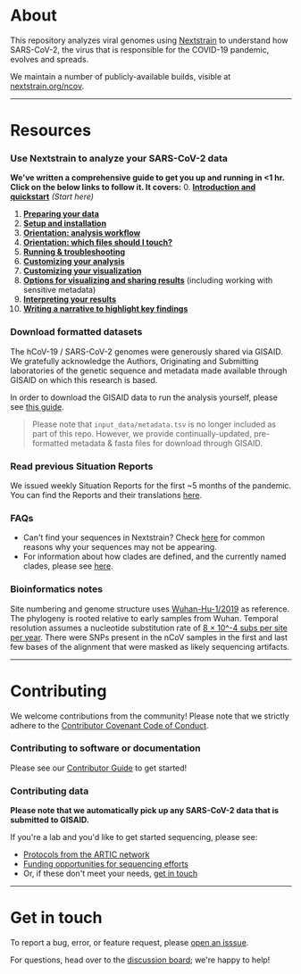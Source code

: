 # About  

This repository analyzes viral genomes using [Nextstrain](https://nextstrain.org) to understand how SARS-CoV-2, the virus that is responsible for the COVID-19 pandemic, evolves and spreads.

We maintain a number of publicly-available builds, visible at [nextstrain.org/ncov](https://nextstrain.org/ncov).

---
# Resources

### Use Nextstrain to analyze your SARS-CoV-2 data  

**We've written a comprehensive guide to get you up and running in <1 hr. Click on the below links to follow it. It covers:**
0. [**Introduction and quickstart**](./docs/index.md) _(Start here)_
1. [**Preparing your data**](./docs/data-prep.md)
2. [**Setup and installation**](./docs/setup.md)
3. [**Orientation: analysis workflow**](.docs/orientation-workflow.md)
4. [**Orientation: which files should I touch?**](.docs/orientation-files.md)
5. [**Running & troubleshooting**](.docs/running.md)
6. [**Customizing your analysis**](.docs/customizing-analysis.md)
7. [**Customizing your visualization**](.docs/customizing-visualization.md)
8. [**Options for visualizing and sharing results**](.docs/sharing.md) (including working with sensitive metadata)  
9. [**Interpreting your results**](.docs/interpretation.md)
10. [**Writing a narrative to highlight key findings**](.docs/narratives.md)


### Download formatted datasets  

The hCoV-19 / SARS-CoV-2 genomes were generously shared via GISAID. We gratefully acknowledge the Authors, Originating and Submitting laboratories of the genetic sequence and metadata made available through GISAID on which this research is based.

In order to download the GISAID data to run the analysis yourself, please see [this guide](XXX).  
> Please note that `input_data/metadata.tsv` is no longer included as part of this repo. However, we provide continually-updated, pre-formatted metadata & fasta files for download through GISAID.

### Read previous Situation Reports  
We issued weekly Situation Reports for the first ~5 months of the pandemic. You can find the Reports and their translations [here](https://nextstrain.org/ncov-sit-reps).

### FAQs  

- Can't find your sequences in Nextstrain? Check [here](./docs/data_faq.md) for common reasons why your sequences may not be appearing.
- For information about how clades are defined, and the currently named clades, please see [here](./contributor_docs/clades.md).

### Bioinformatics notes

Site numbering and genome structure uses [Wuhan-Hu-1/2019](https://www.ncbi.nlm.nih.gov/nuccore/MN908947) as reference. The phylogeny is rooted relative to early samples from Wuhan. Temporal resolution assumes a nucleotide substitution rate of [8 &times; 10^-4 subs per site per year](http://virological.org/t/phylodynamic-analysis-176-genomes-6-mar-2020/356). There were SNPs present in the nCoV samples in the first and last few bases of the alignment that were masked as likely sequencing artifacts.

---

# Contributing

We welcome contributions from the community! Please note that we strictly adhere to the [Contributor Covenant Code of Conduct](https://github.com/nextstrain/.github/blob/master/CODE_OF_CONDUCT.md).

### Contributing to software or documentation   
Please see our [Contributor Guide](https://github.com/nextstrain/.github/blob/master/CONTRIBUTING.md) to get started!

### Contributing data  
**Please note that we automatically pick up any SARS-CoV-2 data that is submitted to GISAID.**  

If you're a lab and you'd like to get started sequencing, please see:  
* [Protocols from the ARTIC network](https://www.protocols.io/groups/artic/publications)  
* [Funding opportunities for sequencing efforts](https://twitter.com/firefoxx66/status/1242147905768751106)  
* Or, if these don't meet your needs, [get in touch](mailto:hello@nextstrain.org)  

---

# Get in touch  

To report a bug, error, or feature request, please [open an isssue](https://github.com/nextstrain/ncov/issues).  

For questions, head over to the [discussion board](https://discussion.nextstrain.org/); we're happy to help!
